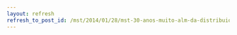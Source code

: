 ```yaml
---
layout: refresh
refresh_to_post_id: /mst/2014/01/28/mst-30-anos-muito-alm-da-distribuio-de-terras
---
```

